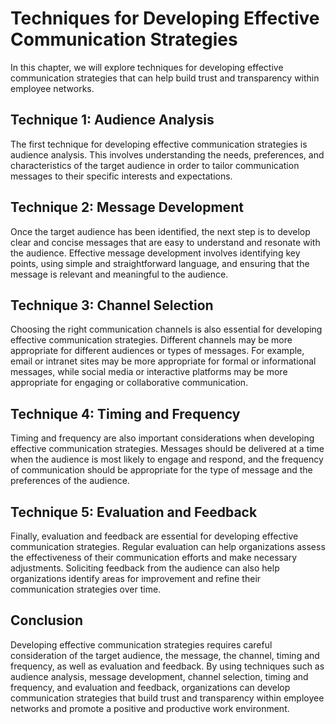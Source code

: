 Techniques for Developing Effective Communication Strategies
======================================================================================================================

In this chapter, we will explore techniques for developing effective communication strategies that can help build trust and transparency within employee networks.

Technique 1: Audience Analysis
------------------------------

The first technique for developing effective communication strategies is audience analysis. This involves understanding the needs, preferences, and characteristics of the target audience in order to tailor communication messages to their specific interests and expectations.

Technique 2: Message Development
--------------------------------

Once the target audience has been identified, the next step is to develop clear and concise messages that are easy to understand and resonate with the audience. Effective message development involves identifying key points, using simple and straightforward language, and ensuring that the message is relevant and meaningful to the audience.

Technique 3: Channel Selection
------------------------------

Choosing the right communication channels is also essential for developing effective communication strategies. Different channels may be more appropriate for different audiences or types of messages. For example, email or intranet sites may be more appropriate for formal or informational messages, while social media or interactive platforms may be more appropriate for engaging or collaborative communication.

Technique 4: Timing and Frequency
---------------------------------

Timing and frequency are also important considerations when developing effective communication strategies. Messages should be delivered at a time when the audience is most likely to engage and respond, and the frequency of communication should be appropriate for the type of message and the preferences of the audience.

Technique 5: Evaluation and Feedback
------------------------------------

Finally, evaluation and feedback are essential for developing effective communication strategies. Regular evaluation can help organizations assess the effectiveness of their communication efforts and make necessary adjustments. Soliciting feedback from the audience can also help organizations identify areas for improvement and refine their communication strategies over time.

Conclusion
----------

Developing effective communication strategies requires careful consideration of the target audience, the message, the channel, timing and frequency, as well as evaluation and feedback. By using techniques such as audience analysis, message development, channel selection, timing and frequency, and evaluation and feedback, organizations can develop communication strategies that build trust and transparency within employee networks and promote a positive and productive work environment.
